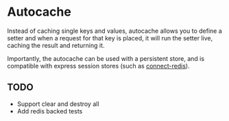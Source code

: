 # Autocache

Instead of caching single keys and values, autocache allows you to define a setter and when a request for that key is placed, it will run the setter live, caching the result and returning it.

Importantly, the autocache can be used with a persistent store, and is compatible with express session stores (such as [connect-redis](https://github.com/tj/connect-redis)).

## TODO

- Support clear and destroy all
- Add redis backed tests